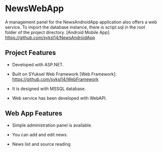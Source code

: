 # NewsWebApp
A management panel for the NewsAndroidApp application also offers a web service.
To import the database instance, there is script.sql in the root folder of the project directory.
[Android Mobile App]: https://github.com/syksl14/NewsAndroidApp

## Project Features

- Developed with ASP.NET.

- Built on SYuksel Web Framework [Web Framework]: https://github.com/syksl14/WebFramework

- It is designed with MSSQL database.

- Web service has been developed with WebAPI.

## Web App Features

- Simple administration panel is available.

- You can add and edit news.

- News list and source reading
